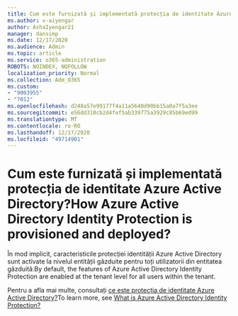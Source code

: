 ```yaml
---
title: Cum este furnizată și implementată protecția de identitate Azure Active Directory
ms.author: v-aiyengar
author: AshaIyengar21
manager: dansimp
ms.date: 12/17/2020
ms.audience: Admin
ms.topic: article
ms.service: o365-administration
ROBOTS: NOINDEX, NOFOLLOW
localization_priority: Normal
ms.collection: Adm_O365
ms.custom:
- "9003955"
- "7012"
ms.openlocfilehash: d248a57e99177f4a11a5640d90bb15a0a7f5a3ee
ms.sourcegitcommit: e56dd310cb2d4fef5ab339775a3929c85b69ed99
ms.translationtype: MT
ms.contentlocale: ro-RO
ms.lasthandoff: 12/17/2020
ms.locfileid: "49714901"
---
```

# <a name="how-azure-active-directory-identity-protection-is-provisioned-and-deployed"></a><span data-ttu-id="55317-102">Cum este furnizată și implementată protecția de identitate Azure Active Directory?</span><span class="sxs-lookup"><span data-stu-id="55317-102">How Azure Active Directory Identity Protection is provisioned and deployed?</span></span>

<span data-ttu-id="55317-103">În mod implicit, caracteristicile protecției identității Azure Active Directory sunt activate la nivelul entității găzduite pentru toți utilizatorii din entitatea găzduită.</span><span class="sxs-lookup"><span data-stu-id="55317-103">By default, the features of Azure Active Directory Identity Protection are enabled at the tenant level for all users within the tenant.</span></span>

<span data-ttu-id="55317-104">Pentru a afla mai multe, consultați [ce este protecția de identitate Azure Active Directory?](https://go.microsoft.com/fwlink/?linkid=2130395)</span><span class="sxs-lookup"><span data-stu-id="55317-104">To learn more, see [What is Azure Active Directory Identity Protection?](https://go.microsoft.com/fwlink/?linkid=2130395)</span></span>